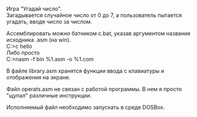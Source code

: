 Игра "Угадай число".  
Загадывается случайное число от 0 до 7, а пользователь пытается угадать, вводя число за числом.  
  
Ассемблировать можно батником c.bat, указав аргументом название исходника .asm (на win).  
C:>c hello  
Либо просто  
C:>nasm -f bin %1.asm -o %1.com  
  
В файле library.asm хранятся функции ввода с клавиатуры и отображения на экране.  
  
Файл operats.asm не связан с работой программы. В нем я просто "щупал" различные инструкции.  
  
Исполняемый файл необходимо запускать в среде DOSBox.
